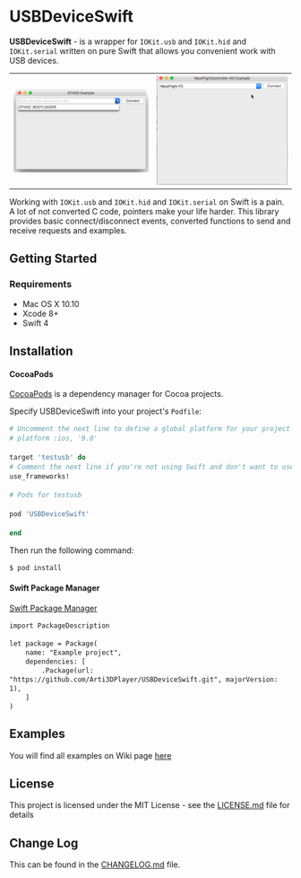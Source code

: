 # USBDeviceSwift

**USBDeviceSwift** - is a wrapper for `IOKit.usb` and `IOKit.hid` and `IOKit.serial` written on pure Swift that allows you convenient work with USB devices.

<table>
    <tr>
        <th>
            <img src="STM32DeviceExample/Media/stm32example.gif"/>
        </th>
        <th>
            <img src="RaceflightControllerHIDExample/Media/rfHIDExample.gif"/>
        </th>
    </tr>
</table>

Working with `IOKit.usb` and `IOKit.hid` and `IOKit.serial` on Swift is a pain. A lot of not converted C code, pointers make your life harder.
This library provides basic connect/disconnect events, converted functions to send and receive requests and examples.

## Getting Started

### Requirements

* Mac OS X 10.10
* Xcode 8+
* Swift 4

## Installation

#### CocoaPods

[CocoaPods](https://cocoapods.org/) is a dependency manager for Cocoa projects.

Specify USBDeviceSwift into your project's `Podfile`:

```ruby
# Uncomment the next line to define a global platform for your project
# platform :ios, '9.0'

target 'testusb' do
# Comment the next line if you're not using Swift and don't want to use dynamic frameworks
use_frameworks!

# Pods for testusb

pod 'USBDeviceSwift'

end
```

Then run the following command:

```bash
$ pod install
```

#### Swift Package Manager

[Swift Package Manager](https://swift.org/package-manager/)

```
import PackageDescription

let package = Package(
    name: "Example project",
    dependencies: [
        .Package(url: "https://github.com/Arti3DPlayer/USBDeviceSwift.git", majorVersion: 1),
    ]
)
```

## Examples

You will find all examples on Wiki page [here](https://github.com/Arti3DPlayer/USBDeviceSwift/wiki)

## License

This project is licensed under the MIT License - see the [LICENSE.md](LICENSE) file for details

## Change Log

This can be found in the [CHANGELOG.md](CHANGELOG.md) file.

